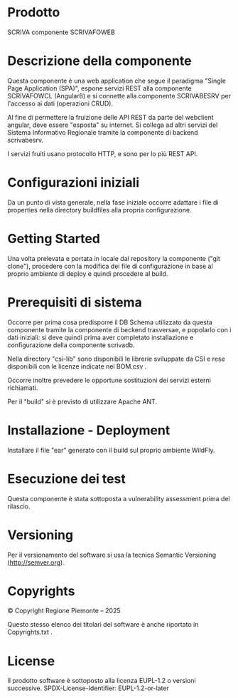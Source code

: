 # Prodotto
SCRIVA componente SCRIVAFOWEB

# Descrizione della componente
Questa componente è una web application che segue il paradigma "Single Page Application (SPA)", espone servizi REST alla componente SCRIVAFOWCL (Angular8) e si connette alla componente SCRIVABESRV per l'accesso ai dati (operazioni CRUD).

Al fine di permettere la fruizione delle API REST da parte del webclient angular, deve essere "esposta" su internet.
Si collega ad altri servizi del Sistema Informativo Regionale tramite la componente di backend scrivabesrv.

I servizi fruiti usano protocollo HTTP, e sono per lo più REST API.

# Configurazioni iniziali
Da un punto di vista generale, nella fase iniziale occorre adattare i file di properties nella directory buildfiles alla propria configurazione. 


# Getting Started
Una volta prelevata e portata in locale dal repository la componente ("git clone"), procedere con la modifica dei file di configurazione in base al proprio ambiente di deploy e quindi procedere al build.

# Prerequisiti di sistema
Occorre per prima cosa predisporre il DB Schema utilizzato da questa componente tramite la componente di beckend trasversae, e popolarlo con i dati iniziali: si deve quindi prima aver completato installazione e configurazione della componente scrivadb.

Nella directory "csi-lib" sono disponibili le librerie sviluppate da CSI e rese disponibili con le licenze indicate nel BOM.csv .

Occorre inoltre prevedere le opportune sostituzioni dei servizi esterni richiamati.

Per il "build" si è previsto di utilizzare Apache ANT. 

# Installazione - Deployment

Installare il file "ear" generato con il build sul proprio ambiente WildFly.

# Esecuzione dei test

Questa componente è stata sottoposta a vulnerability assessment prima del rilascio.

# Versioning

Per il versionamento del software si usa la tecnica Semantic Versioning (http://semver.org).

# Copyrights

© Copyright Regione Piemonte – 2025

Questo stesso elenco dei titolari del software è anche riportato in Copyrights.txt .

# License
Il prodotto software è sottoposto alla licenza EUPL-1.2 o versioni successive.
SPDX-License-Identifier: EUPL-1.2-or-later

